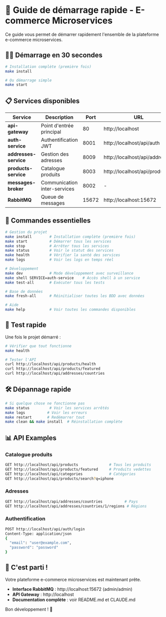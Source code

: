 # 🚀 Guide de démarrage rapide - E-commerce Microservices

Ce guide vous permet de démarrer rapidement l'ensemble de la plateforme e-commerce microservices.

## 🏃‍♂️ Démarrage en 30 secondes

```bash
# Installation complète (première fois)
make install

# Ou démarrage simple
make start
```

## 📋 Services disponibles

| Service | Description | Port | URL |
|---------|-------------|------|-----|
| **api-gateway** | Point d'entrée principal | 80 | http://localhost |
| **auth-service** | Authentification JWT | 8001 | http://localhost/api/auth |
| **addresses-service** | Gestion des adresses | 8009 | http://localhost/api/addresses |
| **products-service** | Catalogue produits | 8003 | http://localhost/api/products |
| **messages-broker** | Communication inter-services | 8002 | - |
| **RabbitMQ** | Queue de messages | 15672 | http://localhost:15672 |

## 🎯 Commandes essentielles

```bash
# Gestion du projet
make install        # Installation complète (première fois)
make start          # Démarrer tous les services
make stop           # Arrêter tous les services
make status         # Voir le statut des services
make health         # Vérifier la santé des services
make logs           # Voir les logs en temps réel

# Développement
make dev            # Mode développement avec surveillance
make shell SERVICE=auth-service    # Accès shell à un service
make test-all       # Exécuter tous les tests

# Base de données
make fresh-all      # Réinitialiser toutes les BDD avec données

# Aide
make help           # Voir toutes les commandes disponibles
```

## 🔧 Test rapide

Une fois le projet démarré :

```bash
# Vérifier que tout fonctionne
make health

# Tester l'API
curl http://localhost/api/products/health
curl http://localhost/api/products/featured
curl http://localhost/api/addresses/countries
```

## 🛠️ Dépannage rapide

```bash
# Si quelque chose ne fonctionne pas
make status         # Voir les services arrêtés
make logs          # Voir les erreurs
make restart       # Redémarrer tout
make clean && make install  # Réinstallation complète
```

## 📊 API Examples

### Catalogue produits
```bash
GET http://localhost/api/products              # Tous les produits
GET http://localhost/api/products/featured     # Produits vedettes
GET http://localhost/api/categories            # Catégories
GET http://localhost/api/products/search?q=iphone
```

### Adresses
```bash
GET http://localhost/api/addresses/countries          # Pays
GET http://localhost/api/addresses/countries/1/regions # Régions
```

### Authentification
```bash
POST http://localhost/api/auth/login
Content-Type: application/json
{
  "email": "user@example.com",
  "password": "password"
}
```

## 🎉 C'est parti !

Votre plateforme e-commerce microservices est maintenant prête. 

- **Interface RabbitMQ** : http://localhost:15672 (admin/admin)
- **API Gateway** : http://localhost
- **Documentation complète** : voir README.md et CLAUDE.md

Bon développement ! 🚀